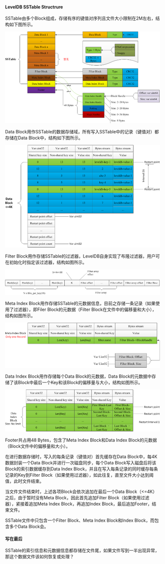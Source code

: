 #### LevelDB SSTable Structrure

SSTable由多个Block组成，存储有序的键值对序列且文件大小限制在2M左右，结构如下图所示。

![sstable](https://github.com/wanghaiyang1930/wanghaiyang1930.github.io/blob/master/leveldb/image/LevelDB-SSTable-Structrure.png)

Data Block用作SSTable的数据存储域，所有写入SSTable中的记录（键值对）都存储在Data Block中，结构如下图所示。

![datablock](https://github.com/wanghaiyang1930/wanghaiyang1930.github.io/blob/master/leveldb/image/LevelDB-Data-Block.png)

Filter Block用作存储SSTable的过滤器，LevelDB自身实现了布隆过滤器，用户可在初始化时指定该过滤器，结构如图所示。

![filterblock](https://github.com/wanghaiyang1930/wanghaiyang1930.github.io/blob/master/leveldb/image/LevelDB-Filter-Block.png)

Meta Index Block用作存储SSTable的元数据信息，目前之存储一条记录（如果使用了过滤器），即Filer Block的元数据（Filter Block在文件中的偏移量和大小），结构如图所示。

![metadindexblock](https://github.com/wanghaiyang1930/wanghaiyang1930.github.io/blob/master/leveldb/image/LevelDB-Meta-Index-Block.png)

Data Index Block用作存储每个Data Block的元数据，Data Block的元数据中存储了该Block中最后一个Key和该Block的偏移量与大小，结构如图所示。

![indexblock](https://github.com/wanghaiyang1930/wanghaiyang1930.github.io/blob/master/leveldb/image/LevelDB-Data-Index-Block.png)

Footer共占用48 Bytes，包含了Meta Index Block和Data Index Block的元数据（Block文件中的偏移量和大小）。

在进行数据存储时，写入的每条记录（键值对）首先缓存在Data Block中，每4K数据封装一个Data Block并进行一次磁盘同步，每个Data Block写入磁盘后将该Block的索引数据缓存到Data Index Block，并且在写入每条记录的同时缓存每条记录的Key到Filter Block（如果使用过滤器），如此往复，直至文件大小达到阈值，此时文件结束。

当文件文件结束时，上述各项Block会依次追加在最后一个Data Block（<=4K）之后，由于暂时没有Meta Block，因此首先追加Filter Block（如果使用过滤器），紧接着追加Meta Index Block，再追加Index Block，最后追加Footer，结束文件。

SSTable文件中只包含一个Filter Block、Meta Index Block和Index Block，而包含多个Data Block会。

#### 写在最后

SSTable的索引信息和元数据信息都存储在文件尾，如果文件写到一半出现异常，那这个数据文件该如何恢复或处理？
